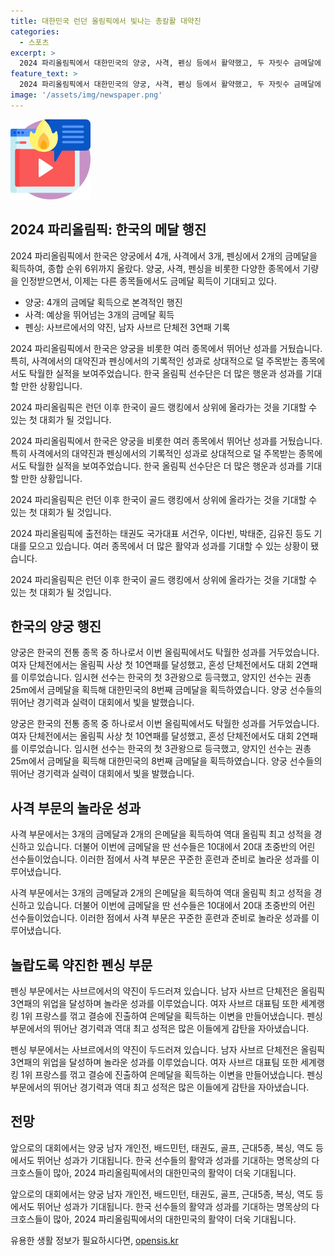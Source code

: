 ```yaml
---
title: 대한민국 런던 올림픽에서 빛나는 총칼활 대약진
categories:
  - 스포츠
excerpt: >
  2024 파리올림픽에서 대한민국의 양궁, 사격, 펜싱 등에서 활약했고, 두 자릿수 금메달에 도전하고 있다. 양궁팀은 4개의 금메달을 획득했으며, 사격팀도 놀랍도록 3개의 금메달을 획득했다. 또한, 펜싱에서도 기대 이상의 성과를 거뒀다. 미래를 대표하는 어린 선수들의 활약도 주목받고 있으며, 다양한 종목에서도 3관왕이 나오는 등 기대감을 높이고 있다. 전체적으로 21개의 메달을 획득해 런던 대회와 비교될 수 있는 좋은 성적을 거두고 있다.
feature_text: >
  2024 파리올림픽에서 대한민국의 양궁, 사격, 펜싱 등에서 활약했고, 두 자릿수 금메달에 도전하고 있다. 양궁팀은 4개의 금메달을 획득했으며, 사격팀도 놀랍도록 3개의 금메달을 획득했다. 또한, 펜싱에서도 기대 이상의 성과를 거뒀다. 미래를 대표하는 어린 선수들의 활약도 주목받고 있으며, 다양한 종목에서도 3관왕이 나오는 등 기대감을 높이고 있다. 전체적으로 21개의 메달을 획득해 런던 대회와 비교될 수 있는 좋은 성적을 거두고 있다.
image: '/assets/img/newspaper.png'
---
```


<p><img src="/assets/img/news.png" alt="rentncar 속보" /></p>

<h2 data-ke-size="size26">2024 파리올림픽: 한국의 메달 행진</h2>

<p>2024 파리올림픽에서 한국은 양궁에서 4개, 사격에서 3개, 펜싱에서 2개의 금메달을 획득하여, 종합 순위 6위까지 올랐다. 양궁, 사격, 펜싱을 비롯한 다양한 종목에서 기량을 인정받으면서, 이제는 다른 종목들에서도 금메달 획득이 기대되고 있다. </p>

<ul>
  <li>양궁: 4개의 금메달 획득으로 본격적인 행진</li>
  <li>사격: 예상을 뛰어넘는 3개의 금메달 획득</li>
  <li>펜싱: 사브르에서의 약진, 남자 사브르 단체전 3연패 기록</li>
</ul>

<p>2024 파리올림픽에서 한국은 양궁을 비롯한 여러 종목에서 뛰어난 성과를 거뒀습니다. 특히, 사격에서의 대약진과 펜싱에서의 기록적인 성과로 상대적으로 덜 주목받는 종목에서도 탁월한 실적을 보여주었습니다. 한국 올림픽 선수단은 더 많은 행운과 성과를 기대할 만한 상황입니다. </p>

<p>2024 파리올림픽은 런던 이후 한국이 골드 랭킹에서 상위에 올라가는 것을 기대할 수 있는 첫 대회가 될 것입니다. </p>

<p>2024 파리올림픽에서 한국은 양궁을 비롯한 여러 종목에서 뛰어난 성과를 거뒀습니다. 특히 사격에서의 대약진과 펜싱에서의 기록적인 성과로 상대적으로 덜 주목받는 종목에서도 탁월한 실적을 보여주었습니다. 한국 올림픽 선수단은 더 많은 행운과 성과를 기대할 만한 상황입니다. </p>

<p>2024 파리올림픽은 런던 이후 한국이 골드 랭킹에서 상위에 올라가는 것을 기대할 수 있는 첫 대회가 될 것입니다. </p>

<p>2024 파리올림픽에 출전하는 태권도 국가대표 서건우, 이다빈, 박태준, 김유진 등도 기대를 모으고 있습니다. 여러 종목에서 더 많은 활약과 성과를 기대할 수 있는 상황이 됐습니다. </p>

<p>2024 파리올림픽은 런던 이후 한국이 골드 랭킹에서 상위에 올라가는 것을 기대할 수 있는 첫 대회가 될 것입니다. </p>

<p data-ke-size="size16"></p>

<h2 data-ke-size="size26">한국의 양궁 행진</h2>

<p>양궁은 한국의 전통 종목 중 하나로서 이번 올림픽에서도 탁월한 성과를 거두었습니다. 여자 단체전에서는 올림픽 사상 첫 10연패를 달성했고, 혼성 단체전에서도 대회 2연패를 이루었습니다. 임시현 선수는 한국의 첫 3관왕으로 등극했고, 양지인 선수는 권총 25m에서 금메달을 획득해 대한민국의 8번째 금메달을 획득하였습니다. 양궁 선수들의 뛰어난 경기력과 실력이 대회에서 빛을 발했습니다. </p>

<p>양궁은 한국의 전통 종목 중 하나로서 이번 올림픽에서도 탁월한 성과를 거두었습니다. 여자 단체전에서는 올림픽 사상 첫 10연패를 달성했고, 혼성 단체전에서도 대회 2연패를 이루었습니다. 임시현 선수는 한국의 첫 3관왕으로 등극했고, 양지인 선수는 권총 25m에서 금메달을 획득해 대한민국의 8번째 금메달을 획득하였습니다. 양궁 선수들의 뛰어난 경기력과 실력이 대회에서 빛을 발했습니다. </p>

<p data-ke-size="size16"></p>

<h2 data-ke-size="size26">사격 부문의 놀라운 성과</h2>

<p>사격 부문에서는 3개의 금메달과 2개의 은메달을 획득하여 역대 올림픽 최고 성적을 경신하고 있습니다. 더불어 이번에 금메달을 딴 선수들은 10대에서 20대 초중반의 어린 선수들이었습니다. 이러한 점에서 사격 부문은 꾸준한 훈련과 준비로 놀라운 성과를 이루어냈습니다. </p>

<p>사격 부문에서는 3개의 금메달과 2개의 은메달을 획득하여 역대 올림픽 최고 성적을 경신하고 있습니다. 더불어 이번에 금메달을 딴 선수들은 10대에서 20대 초중반의 어린 선수들이었습니다. 이러한 점에서 사격 부문은 꾸준한 훈련과 준비로 놀라운 성과를 이루어냈습니다. </p>

<p data-ke-size="size16"></p>

<h2 data-ke-size="size26">놀랍도록 약진한 펜싱 부문</h2>

<p>펜싱 부문에서는 사브르에서의 약진이 두드러져 있습니다. 남자 사브르 단체전은 올림픽 3연패의 위업을 달성하며 놀라운 성과를 이루었습니다. 여자 사브르 대표팀 또한 세계랭킹 1위 프랑스를 꺾고 결승에 진출하여 은메달을 획득하는 이변을 만들어냈습니다. 펜싱 부문에서의 뛰어난 경기력과 역대 최고 성적은 많은 이들에게 감탄을 자아냈습니다. </p>

<p>펜싱 부문에서는 사브르에서의 약진이 두드러져 있습니다. 남자 사브르 단체전은 올림픽 3연패의 위업을 달성하며 놀라운 성과를 이루었습니다. 여자 사브르 대표팀 또한 세계랭킹 1위 프랑스를 꺾고 결승에 진출하여 은메달을 획득하는 이변을 만들어냈습니다. 펜싱 부문에서의 뛰어난 경기력과 역대 최고 성적은 많은 이들에게 감탄을 자아냈습니다. </p>

<p data-ke-size="size16"></p>

<h2 data-ke-size="size26">전망</h2>

<p>앞으로의 대회에서는 양궁 남자 개인전, 배드민턴, 태권도, 골프, 근대5종, 복싱, 역도 등에서도 뛰어난 성과가 기대됩니다. 한국 선수들의 활약과 성과를 기대하는 명목상의 다크호스들이 많아, 2024 파리올림픽에서의 대한민국의 활약이 더욱 기대됩니다. </p>

<p>앞으로의 대회에서는 양궁 남자 개인전, 배드민턴, 태권도, 골프, 근대5종, 복싱, 역도 등에서도 뛰어난 성과가 기대됩니다. 한국 선수들의 활약과 성과를 기대하는 명목상의 다크호스들이 많아, 2024 파리올림픽에서의 대한민국의 활약이 더욱 기대됩니다. </p>

<p data-ke-size="size16"></p>
유용한 생활 정보가 필요하시다면, <a href="https://opensis.kr" rel="dofollow">opensis.kr</a>


